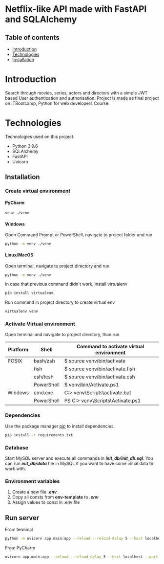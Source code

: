 # Netflix-like API made with FastAPI and SQLAlchemy


## Table of contents
* [Introduction](#Introduction)
* [Technologies](#technologies)
* [Installation](#Installation)


# Introduction
Search through movies, series, actors and directors with a simple JWT 
based User authentication and authorisation. Project is made as final
project on ITBootcamp, Python for web developers Course.


# Technologies
Technologies used on this project:
+ Python 3.9.6
+ SQLAlchemy
+ FastAPI
+ Uvicorn


## Installation


### Create virtual environment
#### PyCharm
```bash
venv ./venv
```
#### Windows
Open Command Prompt or PowerShell, navigate to project folder and run
```bash
python -m venv ./venv
```
#### Linux/MacOS
Open terminal, navigate to project directory and run
```bash
python -m venv ./venv
```
In case that previous command didn't work, install virtualenv
```bash
pip install virtualenv
```
Run command in project directory to create virtual env
```bash
virtualenv venv
```


### Activate Virtual environment
Open terminal and navigate to project directory, than run

| Platform | Shell      | Command to activate virtual environment |
|----------|------------|-----------------------------------------|
| POSIX    | bash/zsh   | $ source venv/bin/activate              |
|          | fish       | $ source venv/bin/activate.fish         |
|          | csh/tcsh   | $ source venv/bin/activate.csh          |
|          | PowerShell | $ venv/bin/Activate.ps1                 |
| Windows  | cmd.exe    | C:\> venv\Scripts\activate.bat          |
|          | PowerShell | PS C:\> venv\Scripts\Activate.ps1       |


### Dependencies
Use the package manager [pip](https://pip.pypa.io/en/stable/) to install dependencies.
```bash
pip install -r requirements.txt
```


### Database
Start MySQL server and execute all commands in **_init_db/init_db.sql_**. 
You can run **_init_db/data_** file in MySQL if you want to have some initial data to work with.


### Environment variables
1. Create a new file **_.env_**
2. Copy all consts from **env-template** to **_.env_**
3. Assign values to const in .env file


## Run server
From terminal
```bash
python -m uvicorn app.main:app --reload --reload-delay 5 --host localhost --port 8000
```
From PyCharm
```bash
uvicorn app.main:app --reload --reload-delay 5 --host localhost --port 8000
```